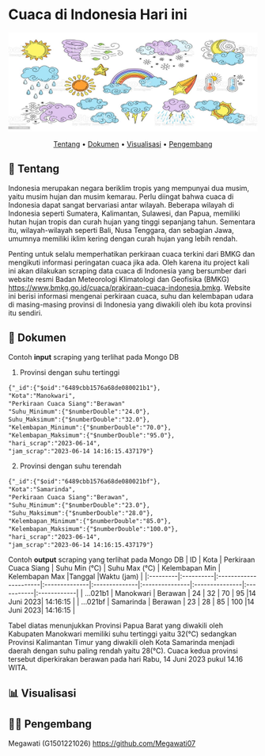 # Cuaca di Indonesia Hari ini

<p align="center">
  <img width="800" height="200" src="https://github.com/Megawati07/cuaca_today_BMKG/blob/main/gambar1.jpg">
</p>

<div align="center">
 
  
[Tentang](#scroll-tentang)
•
[Dokumen](#green_book-dokumen)
•
[Visualisasi](#bar_chart-visualisasi)
•
[Pengembang](#bar_chart-pengembang)

</div>

## :scroll: Tentang
Indonesia merupakan negara beriklim tropis yang mempunyai dua musim, yaitu musim hujan dan musim kemarau. Perlu diingat bahwa cuaca di Indonesia dapat sangat bervariasi antar wilayah. Beberapa wilayah di Indonesia seperti Sumatera, Kalimantan, Sulawesi, dan Papua, memiliki hutan hujan tropis dan curah hujan yang tinggi sepanjang tahun. Sementara itu, wilayah-wilayah seperti Bali, Nusa Tenggara, dan sebagian Jawa, umumnya memiliki iklim kering dengan curah hujan yang lebih rendah.

Penting untuk selalu memperhatikan perkiraan cuaca terkini dari BMKG dan mengikuti informasi peringatan cuaca jika ada. Oleh karena itu project kali ini akan dilakukan scraping data cuaca di Indonesia yang bersumber dari website resmi Badan Meteorologi Klimatologi dan Geofisika (BMKG) https://www.bmkg.go.id/cuaca/prakiraan-cuaca-indonesia.bmkg. Website ini berisi informasi mengenai perkiraan cuaca, suhu dan kelembapan udara di masing-masing provinsi di Indonesia yang diwakili oleh ibu kota provinsi itu sendiri.

## :green_book: Dokumen
Contoh  **input** scraping yang terlihat pada Mongo DB
1. Provinsi dengan suhu tertinggi
  ```
  {"_id":{"$oid":"6489cbb1576a68de080021b1"},
  "Kota":"Manokwari",
  "Perkiraan Cuaca Siang":"Berawan"
  "Suhu_Minimum":{"$numberDouble":"24.0"},
  Suhu_Maksimum":{"$numberDouble":"32.0"},
  "Kelembapan_Minimum":{"$numberDouble":"70.0"},
  "Kelembapan_Maksimum":{"$numberDouble":"95.0"},
  "hari_scrap":"2023-06-14",
  "jam_scrap":"2023-06-14 14:16:15.437179"}
   ```
2. Provinsi dengan suhu terendah
  ```
  {"_id":{"$oid":"6489cbb1576a68de080021bf"},
  "Kota":"Samarinda",
  "Perkiraan Cuaca Siang":"Berawan",
  "Suhu_Minimum":{"$numberDouble":"23.0"},
  "Suhu_Maksimum":{"$numberDouble":"28.0"},
  "Kelembapan_Minimum":{"$numberDouble":"85.0"},
  "Kelembapan_Maksimum":{"$numberDouble":"100.0"},
  "hari_scrap":"2023-06-14",
  "jam_scrap":"2023-06-14 14:16:15.437179"}
  ```
Contoh **output** scraping yang terlihat pada Mongo DB
|    ID    | Kota      | Perkiraan Cuaca Siang | Suhu Min (°C) | Suhu Max (°C) | Kelembapan Min | Kelembapan Max |Tanggal     |Waktu (jam)  |
|:---------|:----------|:----------------------|:--------------|:--------------|:---------------|:---------------|:-----------|:------------|
| ...021b1 | Manokwari | Berawan               |       24      |       32      |      70        |       95       |14 Juni 2023| 14:16:15    |
| ...021bf | Samarinda | Berawan               |       23      |       28      |      85        |       100      |14 Juni 2023| 14:16:15    |

Tabel diatas menunjukkan Provinsi Papua Barat yang diwakili oleh Kabupaten Manokwari memiliki suhu tertinggi yaitu 32(°C) sedangkan Provinsi Kalimantan Timur yang diwakili oleh Kota Samarinda menjadi daerah dengan suhu paling rendah yaitu 28(°C). Cuaca kedua provinsi tersebut diperkirakan berawan pada hari Rabu, 14 Juni 2023 pukul 14.16 WITA.
 
## :bar_chart: Visualisasi
 
## :fairy_woman: Pengembang
Megawati (G1501221026) https://github.com/Megawati07
